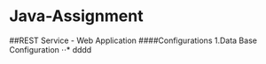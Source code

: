 # Java-Assignment

##REST Service - Web Application
####Configurations
1.Data Base Configuration
⋅⋅* dddd
  


